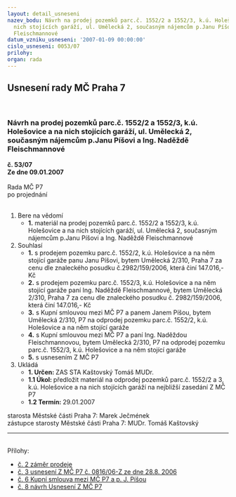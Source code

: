 ```yaml
---
layout: detail_usneseni
nazev_bodu: Návrh na prodej pozemků parc.č. 1552/2 a 1552/3, k.ú. Holešovice a na
  nich stojících garáží, ul. Umělecká 2, současným nájemcům p.Janu Píšovi a Ing. Naděždě
  Fleischmannové
datum_vzniku_usneseni: '2007-01-09 00:00:00'
cislo_usneseni: 0053/07
prilohy: 
organ: rada
---
```

<div id="ucUsn_pList" class="usn">
	<span><h2>Usnesení rady MČ Praha 7 </h2>
<br></span><div class="standBody">
<span><h3>Návrh na prodej pozemků parc.č. 1552/2 a 1552/3, k.ú. Holešovice a na nich stojících garáží, ul. Umělecká 2, současným nájemcům p.Janu Píšovi a Ing. Naděždě Fleischmannové</h3></span><div class="center">
		<strong>č. 53/07</strong><br>
	</div>
<div class="center">
		<strong>Ze dne 09.01.2007</strong><br><br>
	</div>Rada MČ P7<br> po projednání<br><br><ol>
<li>Bere na vědomí<ul><li>
<strong>1.</strong> materiál na prodej pozemků parc.č. 1552/2 a 1552/3, k.ú. Holešovice a na nich stojících garáží, ul. Umělecká 2, současným nájemcům p.Janu Píšovi a Ing. Naděždě Fleischmannové</li></ul>
</li>
<li>Souhlasí<ul>
<li>
<strong>1.</strong> s prodejem pozemku parc.č. 1552/2, k.ú. Holešovice a na něm stojící garáže panu Janu Píšovi, bytem Umělecká 2/310, Praha 7 za cenu dle znaleckého posudku č.2982/159/2006, která činí 147.016,- Kč</li>
<li>
<strong>2.</strong> s prodejem pozemku parc.č. 1552/3, k.ú. Holešovice a na něm stojící garáže paní Ing. Naděždě Fleischmannové, bytem Umělecká 2/310, Praha 7 za cenu dle znaleckého posudku č. 2982/159/2006, která činí 147.016,- Kč </li>
<li>
<strong>3.</strong> s Kupní smlouvou mezi MČ P7 a panem Janem Píšou, bytem Umělecká 2/310, P7 na odprodej pozemku parc.č. 1552/2, k.ú. Holešovice a na něm stojící garáže</li>
<li>
<strong>4.</strong> s Kupní smlouvou mezi MČ P7 a paní Ing. Naděždou Fleischmannovou, bytem Umělecká 2/310, P7 na odprodej pozemku parc.č. 1552/3, k.ú. Holešovice a na něm stojící garáže</li>
<li>
<strong>5.</strong> s usnesením Z MČ P7       </li>
</ul>
</li>
<li>Ukládá<ul>
<li>
<strong>1. Určen: </strong>ZAS STA Kaštovský Tomáš MUDr.</li>
<li>
<strong>1.1 Úkol: </strong>předložit materiál na odprodej pozemků parc.č. 1552/2 a 3, k.ú. Holešovice a na nich stojících  garáží na nejbližší zasedání Z MČ P7</li>
<li>
<strong>1.2 Termín: </strong>29.01.2007</li>
</ul>
</li>
</ol>starosta Městské části Praha 7: Marek Ječmének<br>zástupce starosty Městské části Praha 7: MUDr. Tomáš Kaštovský <hr>
<br>Přílohy: <ul>
<li><a href="/zdroj.aspx?typ=4&amp;id=11073&amp;sh=-1397707234" target="_blank" title="Soubor (.tif 17,7 kB)-nové okno">č. 2  záměr prodeje</a></li> <li><a href="/zdroj.aspx?typ=4&amp;id=11074&amp;sh=-1589863778" target="_blank" title="Soubor (.doc 28 kB)-nové okno">č. 3  usnesení Z MČ P7 č. 0816/06-Z ze dne 28.8. 2006</a></li> <li><a href="/zdroj.aspx?typ=4&amp;id=11075&amp;sh=1777038878" target="_blank" title="Soubor (.doc 33,5 kB)-nové okno">č. 6  Kupní smlouva mezi MČ P7 a p. J. Píšou</a></li> <li><a href="/zdroj.aspx?typ=4&amp;id=11076&amp;sh=457186718" target="_blank" title="Soubor (.doc 71,5 kB)-nové okno">č. 8  návrh Usnesení Z MČ P7</a></li> </ul>
</div>
</div>